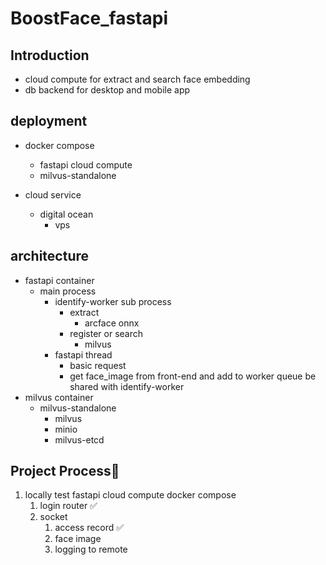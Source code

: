 # BoostFace_fastapi

## Introduction

- cloud compute for extract and search face embedding
- db backend for desktop and mobile app

## deployment

- docker compose
  - fastapi cloud compute
  - milvus-standalone

- cloud service
  - digital ocean
    - vps

## architecture

- fastapi container
  - main process
    - identify-worker sub process
      - extract
        - arcface onnx
      - register or search
        - milvus
    - fastapi thread
      - basic request
      - get face_image from front-end and add to worker queue be shared with identify-worker
- milvus container
  - milvus-standalone
    - milvus
    - minio
    - milvus-etcd

## Project Process🌈

1. locally test fastapi cloud compute docker compose
    1. login router ✅
    2. socket
        1. access record ✅
        2. face image
        3. logging to remote










